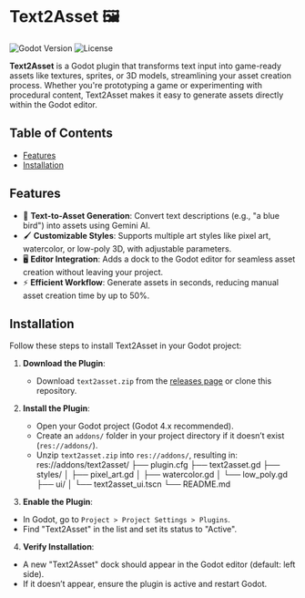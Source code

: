 # Text2Asset 🖼️

![Godot Version](https://img.shields.io/badge/Godot-v4.x-blue?style=flat-square)
![License](https://img.shields.io/badge/license-MIT-green?style=flat-square)

**Text2Asset** is a Godot plugin that transforms text input into game-ready assets like textures, sprites, or 3D models, streamlining your asset creation process. Whether you're prototyping a game or experimenting with procedural content, Text2Asset makes it easy to generate assets directly within the Godot editor.

## Table of Contents

- [Features](#features)
- [Installation](#installation)

## Features

- 📝 **Text-to-Asset Generation**: Convert text descriptions (e.g., "a blue bird") into assets using Gemini AI.
- 🖌️ **Customizable Styles**: Supports multiple art styles like pixel art, watercolor, or low-poly 3D, with adjustable parameters.
- 🖥️ **Editor Integration**: Adds a dock to the Godot editor for seamless asset creation without leaving your project.
- ⚡ **Efficient Workflow**: Generate assets in seconds, reducing manual asset creation time by up to 50%.

## Installation

Follow these steps to install Text2Asset in your Godot project:

1. **Download the Plugin**:
   - Download `text2asset.zip` from the [releases page](https://github.com/JoyceQiao7/Text2Asset/releases) or clone this repository.

2. **Install the Plugin**:
   - Open your Godot project (Godot 4.x recommended).
   - Create an `addons/` folder in your project directory if it doesn’t exist (`res://addons/`).
   - Unzip `text2asset.zip` into `res://addons/`, resulting in:
res://addons/text2asset/
├── plugin.cfg
├── text2asset.gd
├── styles/
│   ├── pixel_art.gd
│   ├── watercolor.gd
│   └── low_poly.gd
├── ui/
│   └── text2asset_ui.tscn
└── README.md

3. **Enable the Plugin**:
- In Godot, go to `Project > Project Settings > Plugins`.
- Find "Text2Asset" in the list and set its status to "Active".

4. **Verify Installation**:
- A new "Text2Asset" dock should appear in the Godot editor (default: left side).
- If it doesn’t appear, ensure the plugin is active and restart Godot.

